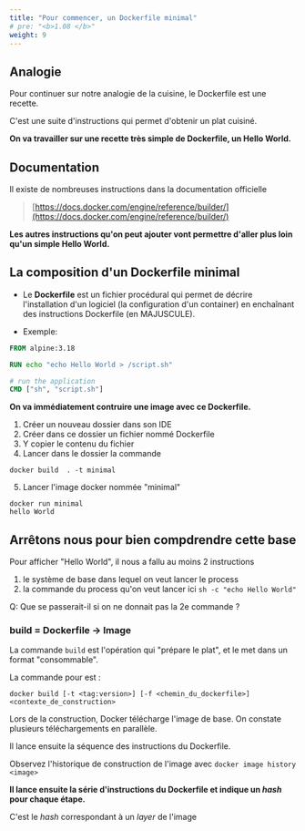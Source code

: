 ```yaml
---
title: "Pour commencer, un Dockerfile minimal"
# pre: "<b>1.08 </b>"
weight: 9
---
```


<!-- ## Objectifs pédagogiques
  - Reconnaître les différentes étapes d'un Dockerfile
  - Savoir utiliser la commande build -->
  

## Analogie 

Pour continuer sur notre analogie de la cuisine, le Dockerfile est une recette. 

C'est une suite d'instructions qui permet d'obtenir un plat cuisiné. 

**On va travailler sur une recette très simple de Dockerfile, un Hello World.**

## Documentation

Il existe de nombreuses instructions dans la documentation officielle 

> [https://docs.docker.com/engine/reference/builder/](https://docs.docker.com/engine/reference/builder/)

**Les autres instructions qu'on peut ajouter vont permettre d'aller plus loin qu'un simple Hello World.**

## La composition d'un Dockerfile minimal

- Le **Dockerfile** est un fichier procédural qui permet de décrire l'installation d'un logiciel (la configuration d'un container) en enchaînant des instructions Dockerfile (en MAJUSCULE).

- Exemple:

```Dockerfile
FROM alpine:3.18

RUN echo "echo Hello World > /script.sh"

# run the application
CMD ["sh", "script.sh"]
```

**On va immédiatement contruire une image avec ce Dockerfile.**

1. Créer un nouveau dossier dans son IDE
2. Créer dans ce dossier un fichier nommé Dockerfile
3. Y copier le contenu du fichier
4. Lancer dans le dossier la commande

```
docker build  . -t minimal 
```
5. Lancer l'image docker nommée "minimal"
```
docker run minimal
hello World
```

## Arrêtons nous pour bien compdrendre cette base

Pour afficher "Hello World", il nous a fallu au moins 2 instructions 

1. le système de base dans lequel on veut lancer le process
2. la commande du process qu'on veut lancer ici `sh -c "echo Hello World"`

Q: Que se passerait-il si on ne donnait pas la 2e commande ?


### build = Dockerfile -> Image

La commande `build` est l'opération qui "prépare le plat", et le met dans un format "consommable".  

La commande pour est :

```shell
docker build [-t <tag:version>] [-f <chemin_du_dockerfile>] <contexte_de_construction>
```

Lors de la construction, Docker télécharge l'image de base. On constate plusieurs téléchargements en parallèle.

Il lance ensuite la séquence des instructions du Dockerfile.

Observez l'historique de construction de l'image avec `docker image history <image>`

**Il lance ensuite la série d'instructions du Dockerfile et indique un *hash* pour chaque étape.**
 
C'est le *hash* correspondant à un *layer* de l'image


